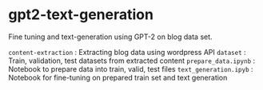 # gpt2-text-generation

Fine tuning and text-generation using GPT-2 on blog data set. 

```content-extraction``` : Extracting blog data using wordpress API
```dataset``` : Train, validation, test datasets from extracted content
```prepare_data.ipynb``` : Notebook to prepare data into train, valid, test files
```text_generation.ipyb``` : Notebook for fine-tuning on prepared train set and text generation 
